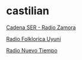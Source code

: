 # castilian

[Cadena SER - Radio Zamora](https://playerservices.streamtheworld.com/api/livestream-redirect/SER_ASO_ZAMORA.mp3)

[Radio Folklorica Uyuni](https://emiteradio.com/proxy/uyuni?mp=/stream)

[Radio Nuevo Tiempo](http://stream.novotempo.com:1935/radio/radionuevotiempo.stream/live.m3u8)

